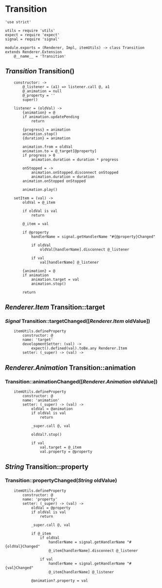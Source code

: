 Transition
==========

	'use strict'

	utils = require 'utils'
	expect = require 'expect'
	signal = require 'signal'

	module.exports = (Renderer, Impl, itemUtils) -> class Transition extends Renderer.Extension
		@__name__ = 'Transition'

*Transition* Transition()
-------------------------

		constructor: ->
			@_listener = (a1) => listener.call @, a1
			@_animation = null
			@_property = ''
			super()

		listener = (oldVal) ->
			{animation} = @
			if animation.updatePending
				return

			{progress} = animation
			animation.stop()
			{duration} = animation

			animation.from = oldVal
			animation.to = @_target[@property]
			if progress > 0
				animation.duration = duration * progress

			onStopped = ->
				animation.onStopped.disconnect onStopped
				animation.duration = duration
			animation.onStopped onStopped

			animation.play()

		setItem = (val) ->
			oldVal = @_item

			if oldVal is val
				return

			@_item = val

			if @property
				handlerName = signal.getHandlerName "#{@property}Changed"

				if oldVal
					oldVal[handlerName].disconnect @_listener

				if val
					val[handlerName] @_listener

			{animation} = @
			if animation
				animation.target = val
				animation.stop()

			return

*Renderer.Item* Transition::target
----------------------------------

### *Signal* Transition::targetChanged([*Renderer.Item* oldValue])

		itemUtils.defineProperty
			constructor: @
			name: 'target'
			developmentSetter: (val) ->
				expect().defined(val).toBe.any Renderer.Item
			setter: (_super) -> (val) ->

*Renderer.Animation* Transition::animation
------------------------------------------

### Transition::animationChanged([*Renderer.Animation* oldValue])

		itemUtils.defineProperty
			constructor: @
			name: 'animation'
			setter: (_super) -> (val) ->
				oldVal = @animation
				if oldVal is val
					return

				_super.call @, val

				oldVal?.stop()

				if val
					val.target = @_item
					val.property = @property

*String* Transition::property
-----------------------------

### Transition::propertyChanged(*String* oldValue)

		itemUtils.defineProperty
			constructor: @
			name: 'property'
			setter: (_super) -> (val) ->
				oldVal = @property
				if oldVal is val
					return

				_super.call @, val

				if @_item
					if oldVal
						handlerName = signal.getHandlerName "#{oldVal}Changed"
						@_item[handlerName].disconnect @_listener

					if val
						handlerName = signal.getHandlerName "#{val}Changed"
						@_item[handlerName] @_listener

				@animation?.property = val
